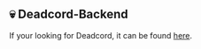 ## 💀 Deadcord-Backend

If your looking for Deadcord, it can be found [here](https://github.com/Galaxzy/Deadcord).
